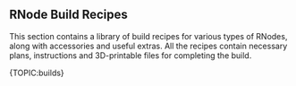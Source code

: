 [title]: <> (RNode Recipes)
## RNode Build Recipes
This section contains a library of build recipes for various types of RNodes, along with accessories and useful extras. All the recipes contain necessary plans, instructions and 3D-printable files for completing the build.

{TOPIC:builds}
